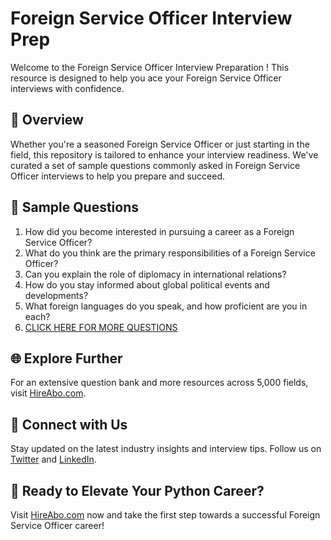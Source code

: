 # Foreign Service Officer Interview Prep

Welcome to the Foreign Service Officer Interview Preparation ! This resource is designed to help you ace your Foreign Service Officer interviews with confidence.

## 🚀 Overview

Whether you're a seasoned Foreign Service Officer or just starting in the field, this repository is tailored to enhance your interview readiness. We've curated a set of sample questions commonly asked in Foreign Service Officer interviews to help you prepare and succeed.

## 📝 Sample Questions

1. How did you become interested in pursuing a career as a Foreign Service Officer?
2. What do you think are the primary responsibilities of a Foreign Service Officer?
3. Can you explain the role of diplomacy in international relations?
4. How do you stay informed about global political events and developments?
5. What foreign languages do you speak, and how proficient are you in each?
6. [CLICK HERE FOR MORE QUESTIONS](https://hireabo.com/job/7_3_3/Foreign%20Service%20Officer)

## 🌐 Explore Further

For an extensive question bank and more resources across 5,000 fields, visit [HireAbo.com](https://www.hireabo.com).

## 📱 Connect with Us

Stay updated on the latest industry insights and interview tips. Follow us on [Twitter](https://twitter.com/hireabo) and [LinkedIn](https://www.linkedin.com/in/hire-abo-3609972a8/).

## 🚀 Ready to Elevate Your Python Career?

Visit [HireAbo.com](https://www.hireabo.com) now and take the first step towards a successful Foreign Service Officer career!